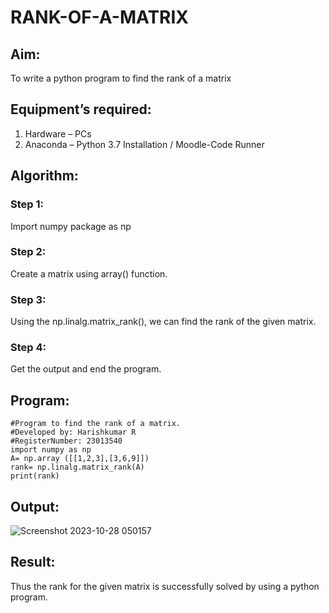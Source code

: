 # RANK-OF-A-MATRIX
## Aim:
To write a python program to find the rank of a matrix
## Equipment’s required:
1. 	Hardware – PCs
2. 	Anaconda – Python 3.7 Installation / Moodle-Code Runner
## Algorithm:
### Step 1:
Import numpy package as np 

### Step 2:
Create a matrix using array() function.

### Step 3:
Using the np.linalg.matrix_rank(), we can find the rank of the given matrix.

### Step 4:
Get the output and end the program.
## Program:
```
#Program to find the rank of a matrix.
#Developed by: Harishkumar R
#RegisterNumber: 23013540
import numpy as np
A= np.array ([[1,2,3],[3,6,9]])
rank= np.linalg.matrix_rank(A)
print(rank)
```
## Output:
![Screenshot 2023-10-28 050157](https://github.com/harissunique/RANK-OF-A-MATRIX/assets/147139338/bef1a6fa-e3a3-41db-b072-9ac2412cd79b)

## Result:
Thus the rank for the given matrix is successfully solved by  using a python program.

